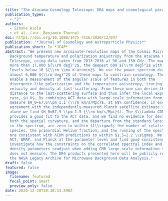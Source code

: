 ```yaml
---
title: "The Atacama Cosmology Telescope: DR4 maps and cosmological parameters"
publication_types:
  - "2"
authors:
  - Simone Aiola
  - et al. (inc. Benjamin Thorne)
doi: https://doi.org/10.1088/1475-7516/2020/12/047
publication: "*Journal of Cosmology and Astroparticle Physics*"
publication_short: In *JCAP*
abstract: "We present new arcminute-resolution maps of the Cosmic Microwave
  Background temperature and polarization anisotropy from the Atacama Cosmology
  Telescope, using data taken from 2013-2016 at 98 and 150 GHz. The maps cover
  more than 17,000 ${\\rm deg}^2$, the deepest 600 ${\\rm deg}^2$ with noise
  levels below 10 ${\\rm \\mu K~arcmin}$. We use the power spectrum derived from
  almost 6,000 ${\\rm deg}^2$ of these maps to constrain cosmology. The ACT data
  enable a measurement of the angular scale of features in both the
  divergence-like polarization and the temperature anisotropy, tracing both the
  velocity and density at last-scattering. From these one can derive the
  distance to the last-scattering surface and thus infer the local expansion
  rate, $H_0$. By combining ACT data with large-scale information from WMAP we
  measure $H_0=67.6\\pm 1.1 {\\rm km/s/Mpc}$, at 68% confidence, in excellent
  agreement with the independently-measured Planck satellite estimate (from ACT
  alone we find $H_0=67.9 \\pm 1.5 {\\rm km/s/Mpc}$). The $\\Lambda CDM$ model
  provides a good fit to the ACT data, and we find no evidence for deviations:
  both the spatial curvature, and the departure from the standard lensing signal
  in the spectrum, are zero to within $1\\sigma$; the number of relativistic
  species, the primordial Helium fraction, and the running of the spectral index
  are consistent with ΛCDM predictions to within $1.5−2.2 \\sigma$. We compare
  ACT, WMAP, and Planck at the parameter level and find good consistency; we
  investigate how the constraints on the correlated spectral index and baryon
  density parameters readjust when adding CMB large-scale information that ACT
  does not measure. The DR4 products presented here will be publicly released on
  the NASA Legacy Archive for Microwave Background Data Analysis."
draft: false
featured: false
image:
  filename: featured
  focal_point: Smart
  preview_only: false
date: 2020-12-20T20:38:13.590Z
---
```

